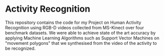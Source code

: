 # Activity Recognition

This repository contains the code for my Project on Human Activity Recognition using RGB-D videos collected from MS-Kinect over four benchmark datasets. We were able to achieve state of the art accuracy by applying Machine Learning Algorithms such as Support Vector Machines on "movement polygons" that we synthesised from the video of the activity to be recognized.
